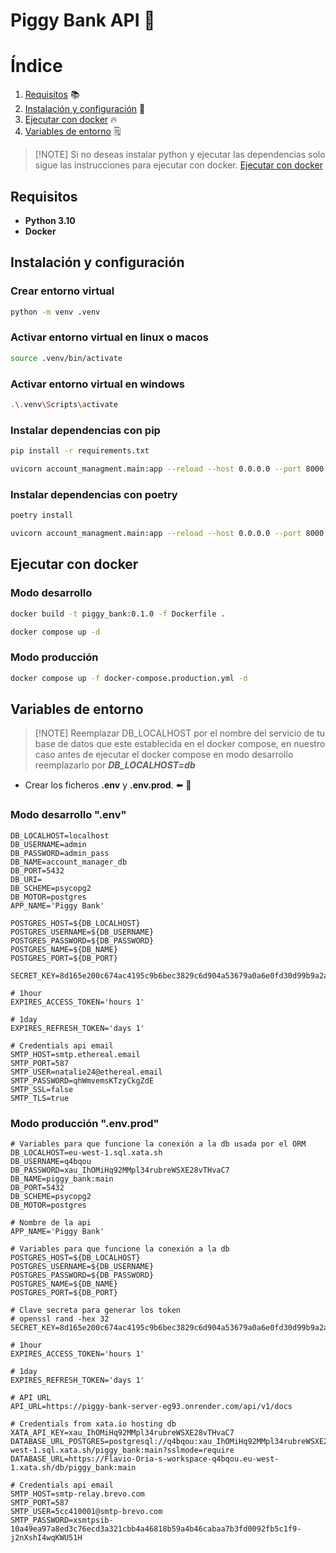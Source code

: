 # Piggy Bank API 🚀

# Índice

1. [Requisitos](#requisitos) 📚
2. [Instalación y configuración](#instalación-y-configuración) 🔧
3. [Ejecutar con docker](#ejecutar-con-docker) 🔥
4. [Variables de entorno](#variables-de-entorno) 🗒️

> [!NOTE] Si no deseas instalar python y ejecutar las dependencias solo sigue las instrucciones para ejecutar con
> docker. [Ejecutar con docker](#ejecutar-con-docker)

## Requisitos

- **Python 3.10**
- **Docker**

## Instalación y configuración

### Crear entorno virtual

```bash
python -m venv .venv
```

### Activar entorno virtual en linux o macos

```bash	
source .venv/bin/activate
```

### Activar entorno virtual en windows

```bash
.\.venv\Scripts\activate
```

### Instalar dependencias con pip

```bash
pip install -r requirements.txt
```

```bash
uvicorn account_managment.main:app --reload --host 0.0.0.0 --port 8000
```

### Instalar dependencias con poetry

```bash
poetry install
```

```bash
uvicorn account_managment.main:app --reload --host 0.0.0.0 --port 8000
```

## Ejecutar con docker

### Modo desarrollo

```bash
docker build -t piggy_bank:0.1.0 -f Dockerfile .
```

```bash
docker compose up -d 
```

### Modo producción

```bash
docker compose up -f docker-compose.production.yml -d
```

## Variables de entorno

> [!NOTE] Reemplazar DB_LOCALHOST por el nombre del servicio de tu base de datos que este establecida en el docker
> compose, en nuestro caso antes de ejecutar el docker compose en modo desarrollo reemplazarlo por ***DB_LOCALHOST=db***

- Crear los ficheros **.env** y **.env.prod**. ⬅️ 👀

### Modo desarrollo ".env"
```dotenv
DB_LOCALHOST=localhost
DB_USERNAME=admin
DB_PASSWORD=admin_pass
DB_NAME=account_manager_db
DB_PORT=5432
DB_URI=
DB_SCHEME=psycopg2
DB_MOTOR=postgres
APP_NAME='Piggy Bank'

POSTGRES_HOST=${DB_LOCALHOST}
POSTGRES_USERNAME=${DB_USERNAME}
POSTGRES_PASSWORD=${DB_PASSWORD}
POSTGRES_NAME=${DB_NAME}
POSTGRES_PORT=${DB_PORT}

SECRET_KEY=8d165e200c674ac4195c9b6bec3829c6d904a53679a0a6e0fd30d99b9a2aba04

# 1hour
EXPIRES_ACCESS_TOKEN='hours 1'

# 1day
EXPIRES_REFRESH_TOKEN='days 1'

# Credentials api email
SMTP_HOST=smtp.ethereal.email
SMTP_PORT=587
SMTP_USER=natalie24@ethereal.email
SMTP_PASSWORD=qhWmvemsKTzyCkgZdE
SMTP_SSL=false
SMTP_TLS=true
```
### Modo producción ".env.prod"
```dotenv
# Variables para que funcione la conexión a la db usada por el ORM
DB_LOCALHOST=eu-west-1.sql.xata.sh
DB_USERNAME=q4bqou
DB_PASSWORD=xau_IhOMiHq92MMpl34rubreWSXE28vTHvaC7
DB_NAME=piggy_bank:main
DB_PORT=5432
DB_SCHEME=psycopg2
DB_MOTOR=postgres

# Nombre de la api
APP_NAME='Piggy Bank'

# Variables para que funcione la conexión a la db
POSTGRES_HOST=${DB_LOCALHOST}
POSTGRES_USERNAME=${DB_USERNAME}
POSTGRES_PASSWORD=${DB_PASSWORD}
POSTGRES_NAME=${DB_NAME}
POSTGRES_PORT=${DB_PORT}

# Clave secreta para generar los token
# openssl rand -hex 32
SECRET_KEY=8d165e200c674ac4195c9b6bec3829c6d904a53679a0a6e0fd30d99b9a2aba04

# 1hour
EXPIRES_ACCESS_TOKEN='hours 1'

# 1day
EXPIRES_REFRESH_TOKEN='days 1'

# API URL 
API_URL=https://piggy-bank-server-eg93.onrender.com/api/v1/docs

# Credentials from xata.io hosting db
XATA_API_KEY=xau_IhOMiHq92MMpl34rubreWSXE28vTHvaC7
DATABASE_URL_POSTGRES=postgresql://q4bqou:xau_IhOMiHq92MMpl34rubreWSXE28vTHvaC7@eu-west-1.sql.xata.sh/piggy_bank:main?sslmode=require
DATABASE_URL=https://Flavio-Oria-s-workspace-q4bqou.eu-west-1.xata.sh/db/piggy_bank:main

# Credentials api email
SMTP_HOST=smtp-relay.brevo.com
SMTP_PORT=587
SMTP_USER=5cc410001@smtp-brevo.com
SMTP_PASSWORD=xsmtpsib-10a49ea97a8ed3c76ecd3a321cbb4a46818b59a4b46cabaa7b3fd0092fb5c1f9-j2nXshI4wqKWU51H
```